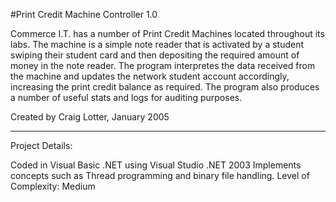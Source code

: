 #Print Credit Machine Controller 1.0

Commerce I.T. has a number of Print Credit Machines located throughout its labs. The machine is a simple note reader that is activated by a student swiping their student card and then depositing the required amount of money in the note reader. The program interpretes the data received from the machine and updates the network student account accordingly, increasing the print credit balance as required. The program also produces a number of useful stats and logs for auditing purposes.

Created by Craig Lotter, January 2005

*********************************

Project Details:

Coded in Visual Basic .NET using Visual Studio .NET 2003
Implements concepts such as Thread programming and binary file handling.
Level of Complexity: Medium
